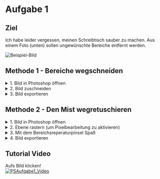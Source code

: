 # Aufgabe 1

## Ziel
Ich habe leider vergessen, meinen Schreibtisch sauber zu machen. Aus einem Foto (unten) sollen ungewünschte Bereiche entfernt werden.

![Beispiel-Bild](/Photoshop/Aufgabe1/20201007_133814.jpg)

## Methode 1 - Bereiche wegschneiden
<details>
  <summary> 1. Bild in Photoshop öffnen </summary>

  1. Bilddatei (oben) herunterladen
  2. Bild öffnen
    - Rechtsklick auf die Datei -> Öffnen mit -> Adobe Photoshop **oder**
    - Photoshop öffnen -> Datei -> Öffnen -> *Datei auswählen
</details>

<details>
  <summary> 2. Bild zuschneiden </summary>


  1. Das "Freistellungswerkzeug" (Shortcut: c) in der Werkzeugleiste links auswählen
  2. Bildausschnitt so ändern, dass weniger "Müll" im Bild ist
</details>

<details>
  <summary> 3. Bild exportieren </summary>

  1. Datei -> Exportieren -> Schnellexport als PNG
  2. Dateinamen und Speicherort wählen
</details>



## Methode 2 - Den Mist wegretuschieren
<details>
  <summary> 1. Bild in Photoshop öffnen </summary>

  1. Bilddatei (oben) herunterladen
  2. Bild öffnen
    - Rechtsklick auf die Datei -> Öffnen mit -> Adobe Photoshop **oder**
    - Photoshop öffnen -> Datei -> Öffnen -> *Datei auswählen
</details>

<details>
  <summary> 2. Ebene rastern (um Pixelbearbeitung zu aktivieren) </summary>

  1. Ebenenfenster finden. Standartmäßig ist das Fenster "Ebenen" irendwo rechts unten. Möglicherweise ist das Fenster ausgeblendet und muss erst über "Fenster -> Ebenen" eingeblendet werden.
  2. Rechtsklick auf die Ebene -> Ebene rastern
</details>

<details>
  <summary> 3. Mit dem Bereichsreperaturpinsel Spaß </summary>

  1. In der Werkzeugleiste (links an der Seite) das "Bereichsreperatur-Pinsel" (Icon: Pflaster) (Shortcut: j) auswählen
  2. Aus dem Stack das richtige Werkzeug auswählen <br />
  Unter dem Pflaster Icon in der Werkzeugleiste verbergen sich mehrere Werkzeuge aus denen eins ausgewählt werden kann. Das Untermenü kann über einen rechtsklick auf das Haupticon in der Werkzeugleiste geöffnet werden. Das Werkzeug, das wir brauchen ist der "Bereichsreperatur-Pinsel" (standartmäßig das ganz oben in Untermenü).
  3. Per Klick auf Stellen im Bild Dinge wegretuschieren
</details>

<details>
  <summary> 4. Bild exportieren </summary>

  1. Datei -> Exportieren -> Schnellexport als PNG
  2. Dateinamen und Speicherort wählen
</details>

 ## Tutorial Video
 Aufs Bild klicken! <br />
 [![PSAufgabe1_Video](https://img.youtube.com/vi/x3ElgBl44vA/0.jpg)](https://www.youtube.com/watch?v=x3ElgBl44vA)
